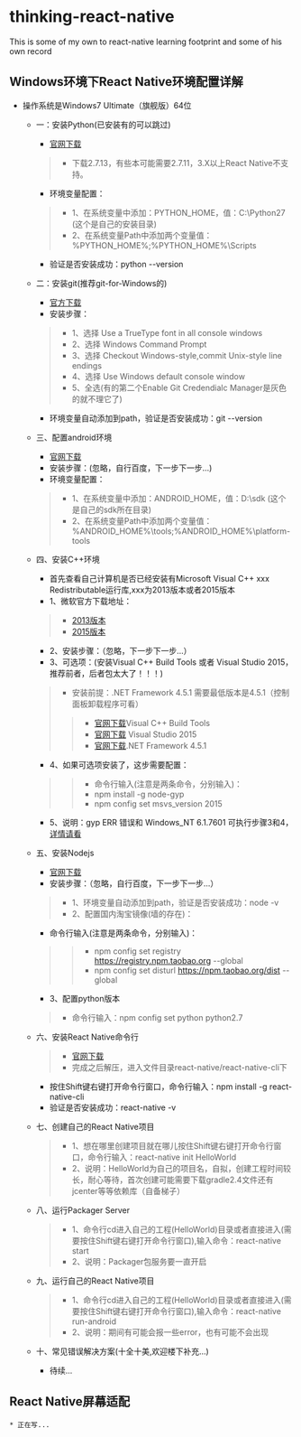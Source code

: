 # thinking-react-native
This is some of my own to react-native learning footprint and some of his own record

##  Windows环境下React Native环境配置详解
* 操作系统是Windows7 Ultimate（旗舰版）64位
    * 一：安装Python(已安装有的可以跳过)
        * [官网下载](https://www.python.org/downloads/)</br>
        >* 下载2.7.13，有些本可能需要2.7.11，3.X以上React Native不支持。</br>

        * 环境变量配置：
        >* 1、在系统变量中添加：PYTHON_HOME，值：C:\Python27 (这个是自己的安装目录)</br>
        >* 2、在系统变量Path中添加两个变量值：%PYTHON_HOME%;%PYTHON_HOME%\Scripts</br>
        
        * 验证是否安装成功：python --version</br>
    * 二：安装git(推荐git-for-Windows的)
        * [官方下载](https://git-for-windows.github.io/)
        * 安装步骤：
        >* 1、选择 Use a TrueType font in all console windows
        >* 2、选择 Windows Command Prompt
        >* 3、选择 Checkout Windows-style,commit Unix-style line endings
        >* 4、选择 Use Windows default console window
        >* 5、全选(有的第二个Enable Git Credendialc Manager是灰色的就不理它了)

        * 环境变量自动添加到path，验证是否安装成功：git --version
    * 三、配置android环境
        * [官网下载](http://developer.android.com/sdk/index.html)
        * 安装步骤：(忽略，自行百度，下一步下一步...)
        * 环境变量配置：
        >* 1、在系统变量中添加：ANDROID_HOME，值：D:\sdk (这个是自己的sdk所在目录)</br>
        >* 2、在系统变量Path中添加两个变量值：%ANDROID_HOME%\tools;%ANDROID_HOME%\platform-tools
    * 四、安装C++环境
        * 首先查看自己计算机是否已经安装有Microsoft Visual C++ xxx Redistributable运行库,xxx为2013版本或者2015版本
        * 1、微软官方下载地址：
        >* [2013版本](http://www.microsoft.com/zh-CN/download/details.aspx?id=40784)
        >* [2015版本](https://www.microsoft.com/en-us/download/details.aspx?id=48145)

        * 2、安装步骤：（忽略，下一步下一步...）
        * 3、可选项：(安装Visual C++ Build Tools 或者 Visual Studio 2015，推荐前者，后者包太大了！！！)
        >* 安装前提：.NET Framework 4.5.1 需要最低版本是4.5.1（控制面板卸载程序可看）</br>
        >>* [官网下载](http://landinghub.visualstudio.com/visual-cpp-build-tools)Visual C++ Build Tools</br>
        >>* [官网下载](https://www.visualstudio.com/products/visual-studio-community-vs) Visual Studio 2015</br>
        >>* [官网下载](https://www.microsoft.com/en-us/download/details.aspx?id=40773).NET Framework 4.5.1</br>

        * 4、如果可选项安装了，这步需要配置：
        >>* 命令行输入(注意是两条命令，分别输入)：
        >>* npm install -g node-gyp
        >>* npm config set msvs_version 2015

        * 5、说明：gyp ERR 错误和 Windows_NT 6.1.7601 可执行步骤3和4，[详情请看](https://github.com/nodejs/node-gyp#installation)
    * 五、安装Nodejs
        * [官网下载](http://nodejs.cn/download/)
        * 安装步骤：（忽略，自行百度，下一步下一步...）
        >* 1、环境变量自动添加到path，验证是否安装成功：node -v
        >* 2、配置国内淘宝镜像(墙的存在)：

        * 命令行输入(注意是两条命令，分别输入)：
        >>* npm config set registry https://registry.npm.taobao.org --global
        >>* npm config set disturl https://npm.taobao.org/dist --global

        * 3、配置python版本
        >* 命令行输入：npm config set python python2.7
    * 六、安装React Native命令行
        >* [官网下载](https://github.com/facebook/react-native)
        >* 完成之后解压，进入文件目录react-native/react-native-cli下</br>

        * 按住Shift键右键打开命令行窗口，命令行输入：npm install -g react-native-cli
        * 验证是否安装成功：react-native -v
    * 七、创建自己的React Native项目

        >* 1、想在哪里创建项目就在哪儿按住Shift键右键打开命令行窗口，命令行输入：react-native init HelloWorld</br>
        >* 2、说明：HelloWorld为自己的项目名，自拟，创建工程时间较长，耐心等待，首次创建可能需要下载gradle2.4文件还有jcenter等等依赖库（自备梯子）</br>

    * 八、运行Packager Server
        >* 1、命令行cd进入自己的工程(HelloWorld)目录或者直接进入(需要按住Shift键右键打开命令行窗口),输入命令：react-native start
        >* 2、说明：Packager包服务要一直开启</br>

    * 九、运行自己的React Native项目
        >* 1、命令行cd进入自己的工程(HelloWorld)目录或者直接进入(需要按住Shift键右键打开命令行窗口),输入命令：react-native run-android
        >* 2、说明：期间有可能会报一些error，也有可能不会出现

    * 十、常见错误解决方案(十全十美,欢迎楼下补充...)
        * 待续...</br>


## React Native屏幕适配
    * 正在写...